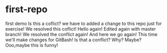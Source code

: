 # first-repo
first demo
Is this a coflict?
we have to added a change to this repo just for exercise!
We resolved this coflict!
Hello again!
Edited again with master branch!
We resolved the conflict again!
And here we go again!
This time we'll make changes for GitBash!
Is that a conflict?
Why?
Maybe?
Ooo,maybe this is funny!
